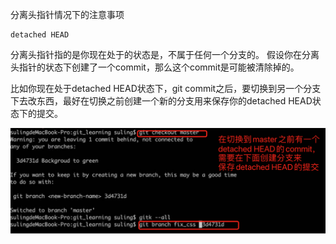 分离头指针情况下的注意事项

```
detached HEAD
```
分离头指针指的是你现在处于的状态是，不属于任何一个分支的。
假设你在分离头指针的状态下创建了一个commit，那么这个commit是可能被清除掉的。

比如你现在处于detached HEAD状态下，git commit之后，要切换到另一个分支下去改东西，最好在切换之前创建一个新的分支用来保存你的detached HEAD状态下的提交。

![](assets/markdown-img-paste-20210515130035575.png)
